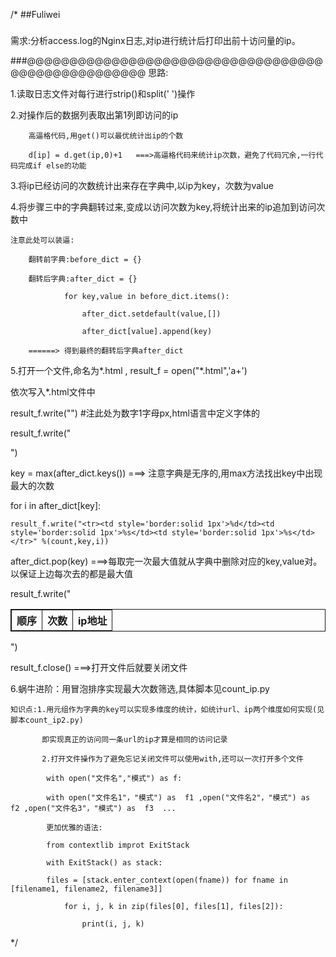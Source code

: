 /*
##Fuliwei
#####
需求:分析access.log的Nginx日志,对ip进行统计后打印出前十访问量的ip。

###@@@@@@@@@@@@@@@@@@@@@@@@@@@@@@@@@@@@@@@@@@@@@@@@@@@
思路:

1.读取日志文件对每行进行strip()和split(' ')操作

2.对操作后的数据列表取出第1列即访问的ip

		高逼格代码,用get()可以最优统计出ip的个数

		d[ip] = d.get(ip,0)+1	===>高逼格代码来统计ip次数，避免了代码冗余,一行代码完成if else的功能

3.将ip已经访问的次数统计出来存在字典中,以ip为key，次数为value

4.将步骤三中的字典翻转过来,变成以访问次数为key,将统计出来的ip追加到访问次数中

	注意此处可以装逼:

		翻转前字典:before_dict = {}

		翻转后字典:after_dict = {}

				for key,value in before_dict.items():

					after_dict.setdefault(value,[])

					after_dict[value].append(key)

		======> 得到最终的翻转后字典after_dict

5.打开一个文件,命名为*.html , result_f = open("*.html",'a+')

依次写入*.html文件中

result_f.write("<html><table style='border:solid 1px'>") #注此处为数字1字母px,html语言中定义字体的

result_f.write("<th style='border:solid 1px'>顺序</th><th style='border:solid 1px'>次数</th><th style='border:solid 1px'>ip地址</th>")

key = max(after_dict.keys()) ===> 注意字典是无序的,用max方法找出key中出现最大的次数

for i in after_dict[key]:

	result_f.write("<tr><td style='border:solid 1px'>%d</td><td style='border:solid 1px'>%s</td><td style='border:solid 1px'>%s</td></tr>" %(count,key,i))

after_dict.pop(key)  ===>每取完一次最大值就从字典中删除对应的key,value对。以保证上边每次去的都是最大值

result_f.write("</table></html>")

result_f.close()  ===>打开文件后就要关闭文件

6.蜗牛进阶：用冒泡排序实现最大次数筛选,具体脚本见count_ip.py
	
	知识点:1.用元组作为字典的key可以实现多维度的统计，如统计url、ip两个维度如何实现(见脚本count_ip2.py)

		   即实现真正的访问同一条url的ip才算是相同的访问记录
			
		   2.打开文件操作为了避免忘记关闭文件可以使用with,还可以一次打开多个文件

			with open("文件名","模式") as f:

			with open("文件名1"，"模式") as  f1 ,open("文件名2"，"模式") as  f2 ,open("文件名3"，"模式") as  f3  ...

			更加优雅的语法:

			from contextlib improt ExitStack

			with ExitStack() as stack:
  		 		
			files = [stack.enter_context(open(fname)) for fname in [filename1, filename2, filename3]]
    		
				for i, j, k in zip(files[0], files[1], files[2]):
        		
					print(i, j, k)
			

			

*/

